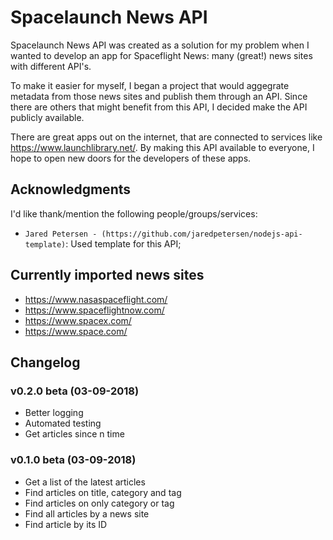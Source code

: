 # Spacelaunch News API
Spacelaunch News API was created as a solution for my problem when I wanted to develop an app for Spaceflight News: many (great!) news sites with different API's.

To make it easier for myself, I began a project that would aggegrate metadata from those news sites and publish them through an API. Since there are others that might benefit from this API, I decided make the API publicly available.

There are great apps out on the internet, that are connected to services like https://www.launchlibrary.net/. By making this API available to everyone, I hope to open new doors for the developers of these apps.

## Acknowledgments
I'd like thank/mention the following people/groups/services:

* `Jared Petersen - (https://github.com/jaredpetersen/nodejs-api-template)`: Used template for this API;

## Currently imported news sites

* https://www.nasaspaceflight.com/
* https://www.spaceflightnow.com/
* https://www.spacex.com/
* https://www.space.com/

## Changelog
### v0.2.0 beta (03-09-2018)
* Better logging
* Automated testing
* Get articles since n time

### v0.1.0 beta (03-09-2018)
* Get a list of the latest articles
* Find articles on title, category and tag
* Find articles on only category or tag
* Find all articles by a news site
* Find article by its ID

